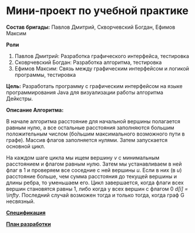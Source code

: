 # Мини-проект по учебной практике

**Состав бригады:**
Павлов Дмитрий, Скворчевский Богдан, Ефимов Максим

**Роли**
1. Павлов Дмитрий: Разработка графического интерфейса, тестировка
2. Сковрчевский Богдан: Разработка алгоритма, тестировка
3. Ефимов Максим: Связь между графическим интерфейсом и логикой программы, тестировка

**Цель:** Разработать программу с графическим интерфейсом на языке программирования Java для визуализации работы алгоритма Дейкстры.

**Описание Алгоритма:** 

В начале алгоритма расстояние для начальной вершины полагается равным нулю, а все остальные расстояния заполняются большим положительным числом (бо́льшим максимального возможного пути в графе). Массив флагов заполняется нулями. Затем запускается основной цикл.

На каждом шаге цикла мы ищем вершину *v* с минимальным расстоянием и флагом равным нулю. Затем мы устанавливаем в ней флаг в 1 и проверяем все соседние с ней вершины *u*. Если в них (в *u*) расстояние больше, чем сумма расстояния до текущей вершины и длины ребра, то уменьшаем его. Цикл завершается, когда флаги всех вершин становятся равны 1, либо когда у всех вершин c флагом 0 *d[i] = \infty*. Последний случай возможен тогда и только тогда, когда граф G несвязный.

[**Спецификация**](https://github.com/justtomu/practice/blob/main/spec.md)

[**План разработки**](https://github.com/justtomu/practice/blob/main/development%20plan.md)

